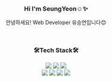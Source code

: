 <br />
<h3  align="center">Hi I'm SeungYeon☺️✨ </h3>
<p align="center">
  안녕하세요! Web Developer 유승연입니다😊 <br />
</p>
<br />
<h3 align="center">🛠Tech Stack🛠</h3>
<p align="center">
  <img src="https://img.shields.io/badge/HTML5-E34F26?style=for-the-badge&logo=HTML5&logoColor=white">
  <img src="https://img.shields.io/badge/CSS3-1572B6?style=for-the-badge&logo=CSS3&logoColor=white">
  <img src="https://img.shields.io/badge/JavaScript-F7DF1E?style=for-the-badge&logo=JavaScript&logoColor=white"/>
  <br />
  <img src="https://img.shields.io/badge/TypeScript-3178C6?style=for-the-badge&logo=TypeScript&logoColor=white"/>  
  <img src="https://img.shields.io/badge/React-61DAFB?style=for-the-badge&logo=React&logoColor=white"/>
  <img src="https://img.shields.io/badge/Vue.js-4FC08D?style=for-the-badge&logo=Vue.js&logoColor=white"/>
  <img src="https://img.shields.io/badge/Python-3776AB?style=for-the-badge&logo=Python&logoColor=white"/>
</p>
<br />

<!-- [![Top Langs](https://github-readme-stats.vercel.app/api/top-langs/?username=seungyeonnn&layout=compact)](https://github.com/anuraghazra/github-readme-stats) -->


 

